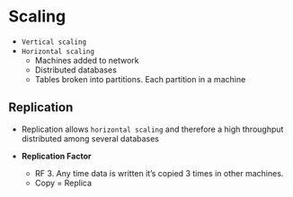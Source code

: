 # Scaling

- `Vertical scaling`
- `Horizontal scaling`
  - Machines added to network
  - Distributed databases
  - Tables broken into partitions. Each partition in a machine

## Replication

- Replication allows `horizontal scaling` and therefore a high throughput distributed among several databases

- **Replication Factor**
  - RF 3. Any time data is written it’s copied 3 times in other machines.
  - Copy = Replica
